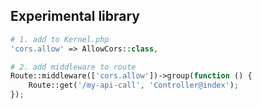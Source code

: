 ## Experimental library

```php
# 1. add to Kernel.php
'cors.allow' => AllowCors::class,

# 2. add middleware to route
Route::middleware(['cors.allow'])->group(function () {
    Route::get('/my-api-call', 'Controller@index');
});
```

